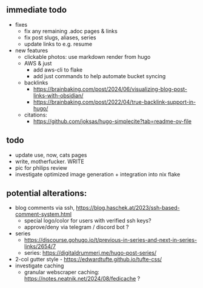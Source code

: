 ## immediate todo
- fixes
  - fix any remaining .adoc pages & links
  - fix post slugs, aliases, series
  - update links to e.g. resume
- new features
  - clickable photos: use markdown render from hugo
  - AWS & just
    - add aws-cli to flake
    - add just commands to help automate bucket syncing
  - backlinks
    - https://brainbaking.com/post/2024/06/visualizing-blog-post-links-with-obsidian/
    - https://brainbaking.com/post/2022/04/true-backlink-support-in-hugo/
  - citations:
    - https://github.com/joksas/hugo-simplecite?tab=readme-ov-file

## todo
- update use, now, cats pages
- write, motherfucker. WRITE
- pic for philips review
- investigate optimized image generation + integration into nix flake

## potential alterations:
- blog comments via ssh, https://blog.haschek.at/2023/ssh-based-comment-system.html
  - special logo/color for users with verified ssh keys?
  - approve/deny via telegram / discord bot ?
- series
  - https://discourse.gohugo.io/t/previous-in-series-and-next-in-series-links/2654/7
  - series: https://digitaldrummerj.me/hugo-post-series/
- 2-col gutter style - https://edwardtufte.github.io/tufte-css/
- investigate caching
  - granular webscraper caching: https://notes.neatnik.net/2024/08/fedicache ?
